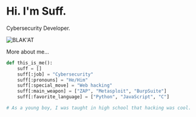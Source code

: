 # Hi. I'm Suff.

Cybersecurity Developer.

![BLAK'AT](https://media3.giphy.com/media/v1.Y2lkPTc5MGI3NjExY3h1bGF3cnRqMnh2djBmbjlpZWM0ZHdlem5yOGZsZHFpOXlycmR4dCZlcD12MV9pbnRlcm5hbF9naWZfYnlfaWQmY3Q9Zw/wwg1suUiTbCY8H8vIA/giphy.webp)

More about me...

```python
def this_is_me():
    suff = []
    suff[:job] = "Cybersecurity"
    suff[:pronouns] = "He/Him"
    suff[:special_move] = "Web hacking"
    suff[:main_weapon] = ["ZAP", "Metasploit", "BurpSuite"]
    suff[:favorite_language] = ["Python", "JavaScript", "C"]

# As a young boy, I was taught in high school that hacking was cool.
